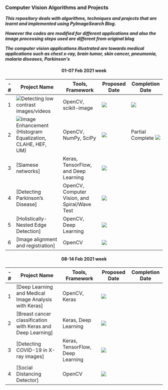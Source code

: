 ### Computer Vision Algorithms and Projects

***This repository deals with algorithms, techniques and projects that are learnt and implemented using PyImageSearch Blog.***

***However the codes are modified for different applications and also the image processing steps used are different from original blog***

***The computer vision applications illustrated are towards medical applications such as chest x-ray, brain tumor, skin cancer, pneumonia, malaria diseases, Parkinson's***

<h4 align='center'> 01-07 Feb 2021 week </h4>

-# | Project Name  | Tools, Framework | Proposed Date | Completion Date
| ------------- | ------------- | ------------- | -------------- | ------------- | 
| 1 | ![Detecting low contrast images/videos](https://github.com/worklifesg/Computer-Vision-Algorithms-and-Projects/tree/main/1-Detecting%20Low%20Contrast%20Images) | OpenCV, scikit-image | ![](https://img.shields.io/badge/2021-02/Feb-green)  | ![](https://img.shields.io/badge/2021-02/Feb-orange)|
| 2 | ![Image Enhancement (Histogram Equalization, CLAHE, HEF, UM)](https://github.com/worklifesg/Computer-Vision-Algorithms-and-Projects/tree/main/2-Image%20Enhancement%20using%20Histogram%20Equalization) | OpenCV, NumPy, SciPy | ![](https://img.shields.io/badge/2021-03/Feb-green)  | Partial Complete ![](https://img.shields.io/badge/2021-03/Feb-orange) |
| 3 | [Siamese networks] | Keras, TensorFlow, and Deep Learning | ![](https://img.shields.io/badge/2021-04/05/Feb-green)  |  |
| 4 | [Detecting Parkinson’s Disease] | OpenCV, Computer Vision, and Spiral/Wave Test | ![](https://img.shields.io/badge/2021-05/Feb-green)  |  |
| 5 | [Holistically-Nested Edge Detection] | OpenCV, Deep Learning | ![](https://img.shields.io/badge/2021-06/Feb-green)  |  |
| 6 | [Image alignment and registration] | OpenCV | ![](https://img.shields.io/badge/2021-07/Feb-green)  |  |

<h4 align='center'> 08-14 Feb 2021 week </h4>

-# | Project Name  | Tools, Framework | Proposed Date | Completion Date
| ------------- | ------------- | ------------- | -------------- | ------------- | 
| 1 | [Deep Learning and Medical Image Analysis with Keras] | OpenCV, Keras | ![](https://img.shields.io/badge/2021-08/09/Feb-green)  |  |
| 2 | [Breast cancer classification with Keras and Deep Learning] | Keras, Deep Learning | ![](https://img.shields.io/badge/2021-10/11/Feb-green)  |  |
| 3 | [Detecting COVID-19 in X-ray images] | Keras, TensorFlow, Deep Learning | ![](https://img.shields.io/badge/2021-12/13/Feb-green)  |  |
| 4 | [Social Distancing Detector] | OpenCV | ![](https://img.shields.io/badge/2021-14/Feb-green)  |  |

